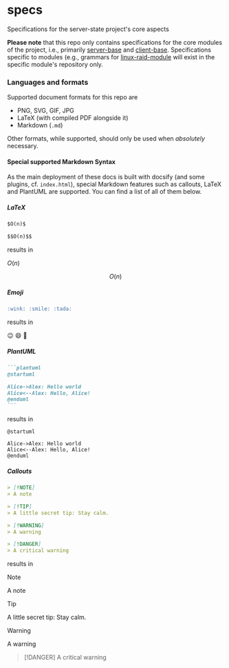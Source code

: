 # specs
Specifications for the server-state project's core aspects

**Please note** that this repo only contains specifications for the core modules of the project, i.e., primarily [server-base](https://github.com/server-state/server-base) and [client-base](https://github.com/server-state/client-base). Specifications specific to modules (e.g., grammars for [linux-raid-module](https://github.com/server-state/linux-raid-module) will exist in the specific module's repository only.

### Languages and formats
Supported document formats for this repo are

- PNG, SVG, GIF, JPG
- LaTeX (with compiled PDF alongside it)
- Markdown (`.md`)

Other formats, while supported, should only be used when *absolutely* necessary.

#### Special supported Markdown Syntax
As the main deployment of these docs is built with docsify (and some plugins, cf. `index.html`), special Markdown features such as callouts, LaTeX and PlantUML are supported. You can find a list of all of them below.
##### LaTeX
```markdown
$O(n)$

$$O(n)$$
```

results in

$O(n)$

$$O(n)$$

##### Emoji
```markdown
:wink: :smile: :tada:
```

results in

:wink: :smile: :tada:

##### PlantUML
````markdown
```plantuml
@startuml

Alice->Alex: Hello world
Alice<--Alex: Hello, Alice!
@enduml
```
````

results in

```plantuml
@startuml

Alice->Alex: Hello world
Alice<--Alex: Hello, Alice!
@enduml
```

##### Callouts
```markdown
> [!NOTE]
> A note

> [!TIP]
> A little secret tip: Stay calm.

> [!WARNING]
> A warning

> [!DANGER]
> A critical warning
```

results in

> [!NOTE]
> A note

> [!TIP]
> A little secret tip: Stay calm.

> [!WARNING]
> A warning

> [!DANGER]
> A critical warning
